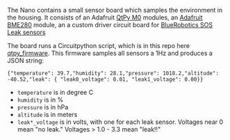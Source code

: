 The Nano contains a small sensor board which samples the environment in the housing.   It consists of an Adafruit [QtPy M0](https://www.adafruit.com/product/4600) modules, an [Adafruit BME280](https://www.adafruit.com/product/2652) module, an a custom driver circuit board for [BlueRobotics SOS Leak sensors](https://bluerobotics.com/store/sensors-cameras/leak-sensor/sos-probes/)

The board runs a Circuitpython script, which is in this repo here [qtpy_firmware](../qtpy_firmware/).   This firmware samples all sensors a 1Hz and produces a JSON string:

```
{"temperature": 39.7,"humidity": 28.1,"pressure": 1018.2,"altitude": -40.52,"leak": { "leak0_voltage": 0.01, "leak1_voltage": 0.00}}
```

* `temperature` is in degree C
* `humidity` is in %
* `pressure` is in hPa
* `altitude` is in meters
* `leak*_voltage` is in volts, with one for each leak sensor.   Voltages near 0 mean "no leak."  Voltages > 1.0 - 3.3 mean "leak!!"

